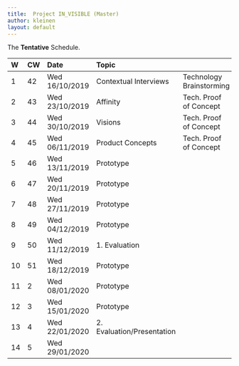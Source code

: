 ```yaml
---
title:  Project IN_VISIBLE (Master)
author: kleinen
layout: default
---
```


The **Tentative** Schedule.

| W  | CW | Date           | Topic                      |                          |  |
|:---|:---|:---------------|:---------------------------|:-------------------------|:-|
| 1  | 42 | Wed 16/10/2019 | Contextual Interviews      | Technology Brainstorming |  |
| 2  | 43 | Wed 23/10/2019 | Affinity                   | Tech. Proof of Concept   |  |
| 3  | 44 | Wed 30/10/2019 | Visions                    | Tech. Proof of Concept   |  |
| 4  | 45 | Wed 06/11/2019 | Product Concepts           | Tech. Proof of Concept   |  |
| 5  | 46 | Wed 13/11/2019 | Prototype                  |                          |  |
| 6  | 47 | Wed 20/11/2019 | Prototype                  |                          |  |
| 7  | 48 | Wed 27/11/2019 | Prototype                  |                          |  |
| 8  | 49 | Wed 04/12/2019 | Prototype                  |                          |  |
| 9  | 50 | Wed 11/12/2019 | 1. Evaluation              |                          |  |
| 10 | 51 | Wed 18/12/2019 | Prototype                  |                          |  |
| 11 | 2  | Wed 08/01/2020 | Prototype                  |                          |  |
| 12 | 3  | Wed 15/01/2020 | Prototype                  |                          |  |
| 13 | 4  | Wed 22/01/2020 | 2. Evaluation/Presentation |                          |  |
| 14 | 5  | Wed 29/01/2020 |                            |                          |  |
